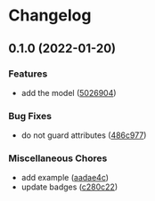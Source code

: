 # Changelog

## 0.1.0 (2022-01-20)


### Features

* add the model ([5026904](https://www.github.com/brokeyourbike/base-models-laravel/commit/5026904b2d5806b180000ed4929f77b73a9cd5d3))


### Bug Fixes

* do not guard attributes ([486c977](https://www.github.com/brokeyourbike/base-models-laravel/commit/486c977dacd3a518cfc870fe81623da7cfdba0ce))


### Miscellaneous Chores

* add example ([aadae4c](https://www.github.com/brokeyourbike/base-models-laravel/commit/aadae4c96089d5b04e89537ddf2322da4934656e))
* update badges ([c280c22](https://www.github.com/brokeyourbike/base-models-laravel/commit/c280c227de7474434508f9d921794af2993d159b))
